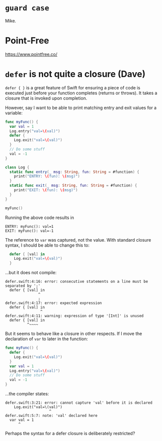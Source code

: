 # `guard case`

Mike.

# Point‑Free

https://www.pointfree.co/

# `defer` is not quite a closure (Dave)
`defer { }` is a great feature of Swift for ensuring a piece of code is executed just before your function completes (returns or throws). It takes a closure that is invoked upon completion.

However, say I want to be able to print matching entry and exit values for a variable:
```swift
func myFunc() {
  var val = 1
  Log.entry("val=\(val)")
  defer {
    Log.exit("val=\(val)")
  }
  // Do some stuff
  val = -1
}

class Log {
  static func entry(_ msg: String, fun: String = #function) {
    print("ENTRY: \(fun): \(msg)")
  }
  static func exit(_ msg: String, fun: String = #function) {
    print("EXIT: \(fun): \(msg)")
  }
}

myFunc()
```
Running the above code results in
```
ENTRY: myFunc(): val=1
EXIT: myFunc(): val=-1
```
The reference to `var` was captured, not the value. With standard closure syntax, I should be able to change this to:
```swift
  defer { [val] in
    Log.exit("val=\(val)")
  }
```
...but it does not compile:
```
defer.swift:4:16: error: consecutive statements on a line must be separated by ';'
  defer { [val] in
               ^
               ;
defer.swift:4:17: error: expected expression
  defer { [val] in
                ^
defer.swift:4:11: warning: expression of type '[Int]' is unused
  defer { [val] in
          ^~~~~
```
But it seems to behave like a closure in other respects. If I move the declaration of `var` to later in the function:
```swift
func myFunc() {
  defer {
    Log.exit("val=\(val)")
  }
  var val = 1
  Log.entry("val=\(val)")
  // Do some stuff
  val = -1
}
```
...the compiler states:
```
defer.swift:3:21: error: cannot capture 'val' before it is declared
    Log.exit("val=\(val)")
                    ^
defer.swift:5:7: note: 'val' declared here
  var val = 1
      ^
```
Perhaps the syntax for a defer closure is deliberately restricted?
